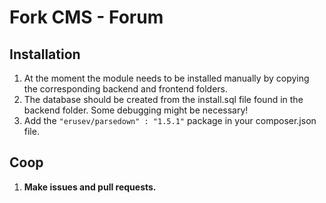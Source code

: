 # Fork CMS - Forum

Installation
------------
1. At the moment the module needs to be installed manually by copying the corresponding backend and frontend folders.
2. The database should be created from the install.sql file found in the backend folder. Some debugging might be necessary!
3. Add the `"erusev/parsedown" : "1.5.1"` package in your composer.json file.

Coop
----
1. **Make issues and pull requests.**



